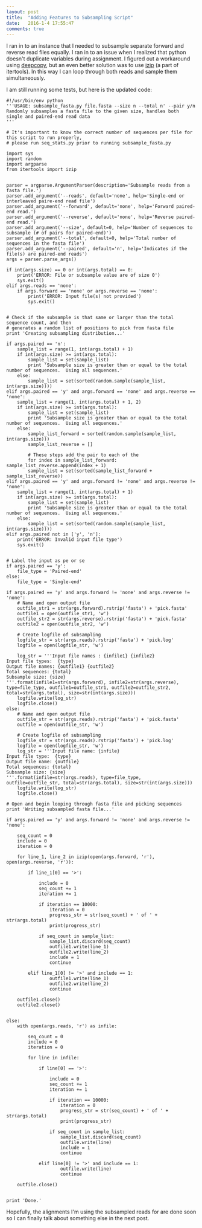 ```yaml
---
layout: post
title:  "Adding Features to Subsampling Script"
date:   2016-1-4 17:55:47
comments: true
---
```



I ran in to an instance that I needed to subsample separate forward and reverse read files equally.  I ran in to an issue 
when I realized that python doesn't duplicate variables during assignment.  I figured out a workaround using [deepcopy](https://docs.python.org/2/library/copy.html), 
but an even better solution was to use [izip](https://docs.python.org/2/library/itertools.html) (a part of itertools).  In this way I can loop through 
both reads and sample them simultaneously.

I am still running some tests, but here is the updated code:


	#!/usr/bin/env python
	'''USAGE: subsample_fasta.py file.fasta --size n --total n' --pair y/n
	Randomly subsamples a fasta file to the given size, handles both single and paired-end read data
	'''
	
	# It's important to know the correct number of sequences per file for this script to run properly,
	# please run seq_stats.py prior to running subsample_fasta.py
	
	import sys
	import random
	import argparse
	from itertools import izip
	
	
	parser = argparse.ArgumentParser(description='Subsample reads from a fasta file.')
	parser.add_argument('--reads', default='none', help='Single-end or interleaved paire-end read file')
	parser.add_argument('--forward', default='none', help='Forward paired-end read.')
	parser.add_argument('--reverse', default='none', help='Reverse paired-end read.')
	parser.add_argument('--size', default=0, help='Number of sequences to subsample (# of pairs for paired-end)')
	parser.add_argument('--total', default=0, help='Total number of sequences in the fasta file')
	parser.add_argument('--paired', default='n', help='Indicates if the file(s) are paired-end reads')
	args = parser.parse_args()
	
	if int(args.size) == 0 or int(args.total) == 0:
		print('ERROR: File or subsample value are of size 0')
		sys.exit()
	elif args.reads == 'none':
		if args.forward == 'none' or args.reverse == 'none':
			print('ERROR: Input file(s) not provided')
			sys.exit()
		
		
	# Check if the subsample is that same or larger than the total sequence count, and then
	# generates a random list of positions to pick from fasta file
	print 'Creating subsampling distribution...'
	
	if args.paired == 'n':
		sample_list = range(1, int(args.total) + 1)
		if int(args.size) >= int(args.total):
			sample_list = set(sample_list)
			print 'Subsample size is greater than or equal to the total number of sequences.  Using all sequences.'
		else:
			sample_list = set(sorted(random.sample(sample_list, int(args.size))))
	elif args.paired == 'y' and args.forward == 'none' and args.reverse == 'none':
		sample_list = range(1, int(args.total) + 1, 2)
		if int(args.size) >= int(args.total):
			sample_list = set(sample_list)
			print 'Subsample size is greater than or equal to the total number of sequences.  Using all sequences.'
		else:
			sample_list_forward = sorted(random.sample(sample_list, int(args.size)))
			sample_list_reverse = []
	
			# These steps add the pair to each of the 
			for index in sample_list_forward: sample_list_reverse.append(index + 1)
			sample_list = set(sorted(sample_list_forward + sample_list_reverse))
	elif args.paired == 'y' and args.forward != 'none' and args.reverse != 'none':
		sample_list = range(1, int(args.total) + 1)
		if int(args.size) >= int(args.total):
			sample_list = set(sample_list)
			print 'Subsample size is greater than or equal to the total number of sequences.  Using all sequences.'
		else:
			sample_list = set(sorted(random.sample(sample_list, int(args.size))))		
	elif args.paired not in ['y', 'n']:
		print('ERROR: Invalid input file type')
		sys.exit()
		
	
	# Label the input as pe or se
	if args.paired == 'y':
		file_type = 'Paired-end'
	else:
		file_type = 'Single-end'
	
	if args.paired == 'y' and args.forward != 'none' and args.reverse != 'none':
		# Name and open output file
		outfile_str1 = str(args.forward).rstrip('fasta') + 'pick.fasta' 
		outfile1 = open(outfile_str1, 'w')
		outfile_str2 = str(args.reverse).rstrip('fasta') + 'pick.fasta' 
		outfile2 = open(outfile_str2, 'w')
	
		# Create logfile of subsampling
		logfile_str = str(args.reads).rstrip('fasta') + 'pick.log' 
		logfile = open(logfile_str, 'w')
	
		log_str = '''Input file names : {infile1} {infile2}
	Input file types:  {type}
	Output file names: {outfile1} {outfile2}
	Total sequences: {total}
	Subsample size: {size}
	'''.format(infile1=str(args.forward), infile2=str(args.reverse), type=file_type, outfile1=outfile_str1, outfile2=outfile_str2, total=str(args.total), size=str(int(args.size)))
		logfile.write(log_str)
		logfile.close()
	else:
		# Name and open output file
		outfile_str = str(args.reads).rstrip('fasta') + 'pick.fasta' 
		outfile = open(outfile_str, 'w')
	
		# Create logfile of subsampling
		logfile_str = str(args.reads).rstrip('fasta') + 'pick.log' 
		logfile = open(logfile_str, 'w')
		log_str = '''Input file name: {infile}
	Input file type:  {type}
	Output file name: {outfile}
	Total sequences: {total}
	Subsample size: {size}
	'''.format(infile=str(args.reads), type=file_type, outfile=outfile_str, total=str(args.total), size=str(int(args.size)))
		logfile.write(log_str)
		logfile.close()
	
	# Open and begin looping through fasta file and picking sequences
	print 'Writing subsampled fasta file...'
	
	if args.paired == 'y' and args.forward != 'none' and args.reverse != 'none':
		
		seq_count = 0
		include = 0
		iteration = 0
		
		for line_1, line_2 in izip(open(args.forward, 'r'), open(args.reverse, 'r')):
		
			if line_1[0] == '>':
			
				include = 0
				seq_count += 1
				iteration += 1
			
				if iteration == 10000:
					iteration = 0
					progress_str = str(seq_count) + ' of ' + str(args.total)
					print(progress_str)
	
				if seq_count in sample_list:
					sample_list.discard(seq_count)
					outfile1.write(line_1)
					outfile2.write(line_2)
					include = 1
					continue
		
			elif line_1[0] != '>' and include == 1: 
					outfile1.write(line_1)
					outfile2.write(line_2)
					continue
						
		outfile1.close()
		outfile2.close()
		
	
	else:
		with open(args.reads, 'r') as infile:
			
			seq_count = 0
			include = 0
			iteration = 0
		
			for line in infile:
					
				if line[0] == '>':
				
					include = 0
					seq_count += 1
					iteration += 1
				
					if iteration == 10000:
						iteration = 0
						progress_str = str(seq_count) + ' of ' + str(args.total)
						print(progress_str)
	
					if seq_count in sample_list:
						sample_list.discard(seq_count)
						outfile.write(line)
						include = 1
						continue
			
				elif line[0] != '>' and include == 1: 
						outfile.write(line)
						continue
							
		outfile.close()			
	
	
	print 'Done.'
	
	
Hopefully, the alignments I'm using the subsampled reads for are done soon so I can finally talk about something else in the next post.
		